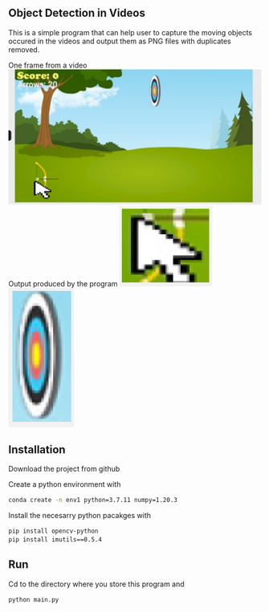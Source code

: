 ## Object Detection in Videos

This is a simple program that can help user to capture the moving objects occured in the videos and output them as PNG files with duplicates removed.

One frame from a video
![Test Image 1](./images/pic1.png)
Output produced by the program
![Test Image 2](./images/pic2.png)
![Test Image 3](./images/pic3.png)




## Installation
Download the project from github

Create a python environment with
``` bash
conda create -n env1 python=3.7.11 numpy=1.20.3 
```
Install the necesarry python pacakges with
``` bash
pip install opencv-python
pip install imutils==0.5.4
```

## Run
Cd to the directory where you store this program and

``` bash
python main.py
```



